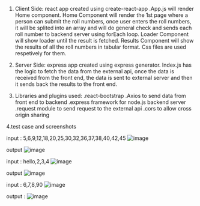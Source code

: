 1. Client Side:
    react app created using create-react-app
   .App.js will render Home component.
    Home Component will render the 1st page where a person can submit the roll numbers, once user enters the roll numbers, it will be splited into an array and will do general       check and sends each roll number to backend server using forEach loop. 
    Loader Component will show loader until the result is fetched.
    Results Component will show the results of all the roll numbers in tabular format.
    Css files are used respetively for them.
   
2. Server Side:
     express app created using express generator.
     Index.js has the logic to fetch the data from the external api, once the data is received from the front end, the data is sent to external server and then it sends back the        results to the front end. 
   
3. Libraries and plugins used: 
    .react-bootstrap
    .Axios to send data from front end to backend
    .express framework for node.js backend server
    .request module to send request to the external api
    .cors to allow cross origin sharing
    
4.test case and screenshots

input : 5,6,9,12,18,20,25,30,32,36,37,38,40,42,45
![image](https://user-images.githubusercontent.com/28905722/102017689-6e4b2180-3d8e-11eb-95c1-71dd09ce6a80.png)

output
![image](https://user-images.githubusercontent.com/28905722/102017731-b66a4400-3d8e-11eb-93bd-98f2f801cbea.png)

input : hello,2,3,4
![image](https://user-images.githubusercontent.com/28905722/102017775-ed405a00-3d8e-11eb-95ff-e95f5e805558.png)

output
![image](https://user-images.githubusercontent.com/28905722/102017791-034e1a80-3d8f-11eb-938d-baab2c2e2bc7.png)

input : 6,7,8,90
![image](https://user-images.githubusercontent.com/28905722/102017838-46a88900-3d8f-11eb-8e0e-a767676dedb3.png)

output : 
![image](https://user-images.githubusercontent.com/28905722/102017853-6b046580-3d8f-11eb-85aa-13c866eee77a.png)



    
   

